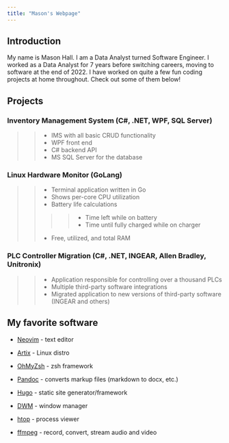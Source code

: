 ```yaml
---
title: "Mason's Webpage"
---
```


## Introduction

My name is Mason Hall. I am a Data Analyst turned Software Engineer. I worked as a Data Analyst for 7 years before switching careers, moving to software at the end of 2022. I have worked on quite a few fun coding projects at home throughout. Check out some of them below!

## Projects

### Inventory Management System (C#, .NET, WPF, SQL Server)
>> - IMS with all basic CRUD functionality 
>> - WPF front end
>> - C# backend API
>> - MS SQL Server for the database

### Linux Hardware Monitor (GoLang) 
>> - Terminal application written in Go
>> - Shows per-core CPU utilization
>> - Battery life calculations
>> >> - Time left while on battery 
>> >> - Time until fully charged while on charger 
>> - Free, utilized, and total RAM

### PLC Controller Migration (C#, .NET, INGEAR, Allen Bradley, Unitronix)
>> - Application responsible for controlling over a thousand PLCs 
>> - Multiple third-party software integrations
>> - Migrated application to new versions of third-party software (INGEAR and others) 

## My favorite software

- [Neovim](https://neovim.io) - text editor

- [Artix](https://artixlinux.org) - Linux distro

- [OhMyZsh](https://ohmyz.sh) - zsh framework

- [Pandoc](https://pandoc.org) - converts markup files (markdown to docx, etc.)

- [Hugo](https://gohugo.io) - static site generator/framework

- [DWM](https://dwm.suckless.org) - window manager

- [htop](https://htop.dev) - process viewer

- [ffmpeg](https://www.ffmpeg.org) - record, convert, stream audio and video

